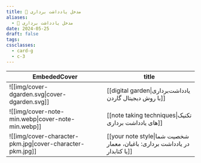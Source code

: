 ```yaml
---
title: 📝 مدخل یادداشت برداری
aliases:
  - 📝 مدخل یادداشت برداری
date: 2024-05-25
draft: false
tags: 
cssclasses:
  - card-g
  - c-3
---
```

<style>
	.giscus {
		display: none;
		}
</style>


<!-- QueryToSerialize: table without id EmbededCover, "[[" + file.name + "|" + title + "]]" as title FLATTEN choice(typeof(image)="link", embed(link(choice(typeof(image)="link", image, this.file.link))), "![](https://ifard.ir/img/noimage.svg)") AS EmbededCover WHERE draft = false AND parent = [[note taking|📝 مدخل یادداشت برداری]] SORT hierarchy ASC -->
<!-- SerializedQuery: table without id EmbededCover, "[[" + file.name + "|" + title + "]]" as title FLATTEN choice(typeof(image)="link", embed(link(choice(typeof(image)="link", image, this.file.link))), "![](https://ifard.ir/img/noimage.svg)") AS EmbededCover WHERE draft = false AND parent = [[note taking|📝 مدخل یادداشت برداری]] SORT hierarchy ASC -->

| EmbededCover                                              | title                                                                      |
| --------------------------------------------------------- | -------------------------------------------------------------------------- |
| ![[img/cover-dgarden.svg\|cover-dgarden.svg]]             | [[digital garden\|یادداشت‌برداری با روش دیجیتال گاردن]]                    |
| ![[img/cover-note-min.webp\|cover-note-min.webp]]         | [[note taking techniques\|تکنیک های یادداشت برداری]]                       |
| ![[img/cover-character-pkm.jpg\|cover-character-pkm.jpg]] | [[your note style\|شخصیت شما در یادداشت برداری: باغبان، معمار یا کتابدار]] |
<!-- SerializedQuery END -->
